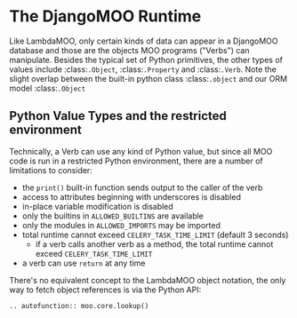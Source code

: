 # The DjangoMOO Runtime

Like LambdaMOO, only certain kinds of data can appear in a DjangoMOO database and those are the objects MOO programs ("Verbs") can manipulate. Besides the typical set of Python primitives, the other types of values include :class:`.Object`, :class:`.Property` and :class:`.Verb`. Note the slight overlap between the built-in python class :class:`.object` and our ORM model :class:`.Object`

## Python Value Types and the restricted environment

Technically, a Verb can use any kind of Python value, but since all MOO code is run in a restricted Python environment, there are a number of limitations to consider:

* the `print()` built-in function sends output to the caller of the verb
* access to attributes beginning with underscores is disabled
* in-place variable modification is disabled
* only the builtins in `ALLOWED_BUILTINS` are available
* only the modules in `ALLOWED_IMPORTS` may be imported
* total runtime cannot exceed `CELERY_TASK_TIME_LIMIT` (default 3 seconds)
  * if a verb calls another verb as a method, the total runtime cannot exceed `CELERY_TASK_TIME_LIMIT`
* a verb can use `return` at any time

There's no equivalent concept to the LambdaMOO object notation, the only way to fetch object references is via the Python API:



```{eval-rst}
.. autofunction:: moo.core.lookup()
```
